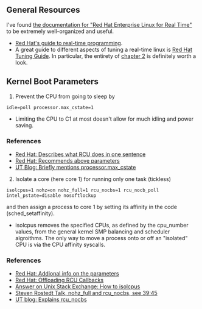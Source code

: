 ## General Resources
I've found [the documentation for "Red Hat Enterprise Linux for Real Time"](https://access.redhat.com/documentation/en-us/red_hat_enterprise_linux_for_real_time/7/) to be extremely well-organized and useful.
* [Red Hat's guide to real-time programming](https://access.redhat.com/documentation/en-us/red_hat_enterprise_linux_for_real_time/7/html/reference_guide/pref-preface).
* A great guide to different aspects of tuning a real-time linux is [Red Hat Tuning Guide](https://access.redhat.com/documentation/en-us/red_hat_enterprise_linux_for_real_time/7/html/tuning_guide/). In particular, the entirety of [chapter 2](https://access.redhat.com/documentation/en-us/red_hat_enterprise_linux_for_real_time/7/html/tuning_guide/chap-general_system_tuning#Using_the_Tuna_interface) is definitely worth a look.

## Kernel Boot Parameters
1. Prevent the CPU from going to sleep by
```
idle=poll processor.max_cstate=1
``` 
* Limiting the CPU to C1 at most doesn't allow for much idling and power saving.  
### References
* [Red Hat: Describes what RCU does in one sentence](https://access.redhat.com/solutions/2260151)   
* [Red Hat: Recommends above parameters](https://access.redhat.com/articles/65410)  
* [UT Blog: Briefly mentions processor.max_cstate](https://utcc.utoronto.ca/~cks/space/blog/linux/KernelRcuNocbsMeaning)  
2. Isolate a core (here core 1) for running only one task (tickless)
```
isolcpus=1 nohz=on nohz_full=1 rcu_nocbs=1 rcu_nocb_poll intel_pstate=disable nosoftlockup
``` 
and then assign a process to core 1 by setting its affinity in the code (sched_setaffinity).
* isolcpus removes the specified CPUs, as defined by the cpu_number values, from the general kernel SMP balancing and scheduler algroithms. 
The only way to move a process onto or off an "isolated" CPU is via the CPU affinity syscalls.
### References
* [Red Hat: Addional info on the parameters](https://access.redhat.com/documentation/en-us/red_hat_enterprise_linux_for_real_time/7/html/tuning_guide/system_partitioning)
* [Red Hat: Offloading RCU Callbacks](https://access.redhat.com/documentation/en-us/red_hat_enterprise_linux_for_real_time/7/html/tuning_guide/offloading_rcu_callbacks)
* [Answer on Unix Stack Exchange: How to isolcpus](https://unix.stackexchange.com/questions/326579/how-to-ensure-exclusive-cpu-availability-for-a-running-process)  
* [Steven Rostedt Talk, nohz_full and rcu_nocbs, see 39:45](https://www.youtube.com/watch?v=wAX3jOHHhn0&t=2306s)  
* [UT blog: Explains rcu_nocbs](https://utcc.utoronto.ca/~cks/space/blog/linux/KernelRcuNocbsMeaning)  




